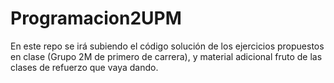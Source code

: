 # Programacion2UPM
En este repo se irá subiendo el código solución de los ejercicios propuestos en clase (Grupo 2M de primero de carrera), y material adicional fruto de las clases de refuerzo que vaya dando.
